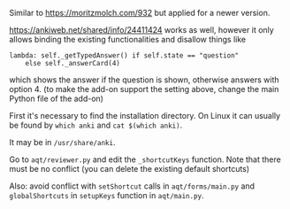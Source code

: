 Similar to https://moritzmolch.com/932 but applied for a newer version.

https://ankiweb.net/shared/info/24411424 works as well, however it only allows
binding the existing functionalities and disallow things like

    lambda: self._getTypedAnswer() if self.state == "question"
        else self._answerCard(4)

which shows the answer if the question is shown, otherwise answers
with option 4. (to make the add-on support the setting above, change the
main Python file of the add-on)

First it's necessary to find the installation directory. On Linux it can
usually be found by `which anki` and `cat $(which anki)`.

It may be in `/usr/share/anki`.

Go to `aqt/reviewer.py` and edit the `_shortcutKeys` function.
Note that there must be no conflict (you can delete
the existing default shortcuts)

Also: avoid conflict with `setShortcut` calls in `aqt/forms/main.py`
and `globalShortcuts` in `setupKeys` function in `aqt/main.py`.
